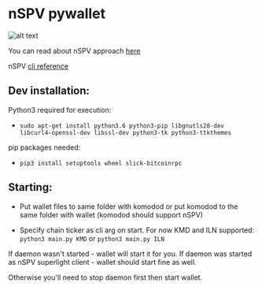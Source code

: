 # nSPV pywallet

![alt text](https://i.imgur.com/VZhNf4r.png)

You can read about nSPV approach [here](https://medium.com/@jameslee777/nspv-a-simple-approach-to-superlight-clients-leveraging-notarizations-75d7ef5a37a9)

nSPV [cli reference](https://medium.com/@jameslee777/nspv-reference-cli-client-cf1ffdc03631)

## Dev installation:

Python3 required for execution:

*  `sudo apt-get install python3.6 python3-pip libgnutls28-dev libcurl4-openssl-dev libssl-dev python3-tk python3-ttkthemes`

pip packages needed:

* `pip3 install setuptools wheel slick-bitcoinrpc`

## Starting:  

* Put wallet files to same folder with komodod or put komodod to the same folder with wallet (komodod should support nSPV)

* Specify chain ticker as cli arg on start. For now KMD and ILN supported: 
`python3 main.py KMD` or `python3 main.py ILN`

If daemon wasn't started - wallet will start it for you. If daemon was started as nSPV superlight client - wallet should start fine as well.

Otherwise you'll need to stop daemon first then start wallet.
